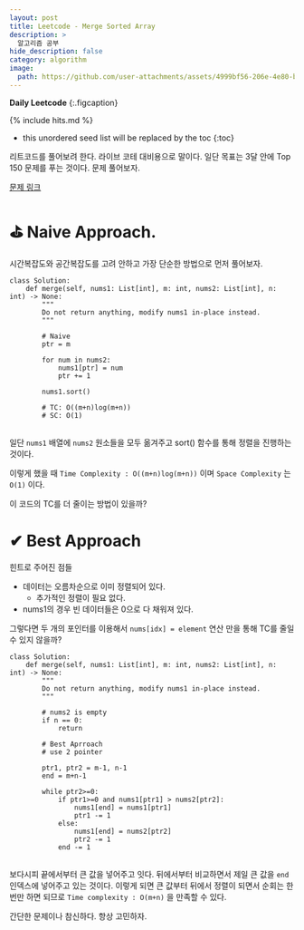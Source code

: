 ```yaml
---
layout: post
title: Leetcode - Merge Sorted Array
description: >
  알고리즘 공부
hide_description: false
category: algorithm
image:
  path: https://github.com/user-attachments/assets/4999bf56-206e-4e80-bc2b-9a4ac198b9dd
---
```


**Daily Leetcode**
{:.figcaption}


{% include hits.md %}

* this unordered seed list will be replaced by the toc
{:toc}

리트코드를 풀어보려 한다. 라이브 코테 대비용으로 말이다. 일단 목표는 3달 안에 Top 150 문제를 푸는 것이다. 문제 풀어보자.

[문제 링크](https://leetcode.com/problems/merge-sorted-array/description/?envType=study-plan-v2&envId=top-interview-150)

# ⛳️ Naive Approach.

시간복잡도와 공간복잡도를 고려 안하고 가장 단순한 방법으로 먼저 풀어보자. 

<pre><code class="python">class Solution:
    def merge(self, nums1: List[int], m: int, nums2: List[int], n: int) -> None:
        """
        Do not return anything, modify nums1 in-place instead.
        """

        # Naive
        ptr = m

        for num in nums2:
            nums1[ptr] = num
            ptr += 1

        nums1.sort()

        # TC: O((m+n)log(m+n))
        # SC: O(1)
</code>
</pre>

일단 `nums1` 배열에 `nums2` 원소들을 모두 옮겨주고 sort() 함수를 통해 정렬을 진행하는 것이다. 

이렇게 했을 때 `Time Complexity : O((m+n)log(m+n))` 이며 `Space Complexity` 는 `O(1)` 이다.

이 코드의 TC를 더 줄이는 방법이 있을까?

# ✔︎ Best Approach

힌트로 주어진 점들

* 데이터는 오름차순으로 이미 정렬되어 있다.
    * 추가적인 정렬이 필요 없다.
* nums1의 경우 빈 데이터들은 0으로 다 채워져 있다.

그렇다면 두 개의 포인터를 이용해서 `nums[idx] = element` 연산 만을 통해 TC를 줄일 수 있지 않을까?


<pre><code class="python">class Solution:
    def merge(self, nums1: List[int], m: int, nums2: List[int], n: int) -> None:
        """
        Do not return anything, modify nums1 in-place instead.
        """

        # nums2 is empty
        if n == 0:
            return

        # Best Aprroach
        # use 2 pointer

        ptr1, ptr2 = m-1, n-1
        end = m+n-1

        while ptr2>=0:
            if ptr1>=0 and nums1[ptr1] > nums2[ptr2]:
                nums1[end] = nums1[ptr1]
                ptr1 -= 1
            else:
                nums1[end] = nums2[ptr2]
                ptr2 -= 1
            end -= 1
</code>
</pre>


보다시피 끝에서부터 큰 값을 넣어주고 잇다. 뒤에서부터 비교하면서 제일 큰 값을 `end` 인덱스에 넣어주고 있는 것이다. 이렇게 되면
큰 값부터 뒤에서 정렬이 되면서 순회는 한번만 하면 되므로 `Time complexity : O(m+n)` 을 만족할 수 있다.

간단한 문제이나 참신하다. 항상 고민하자.